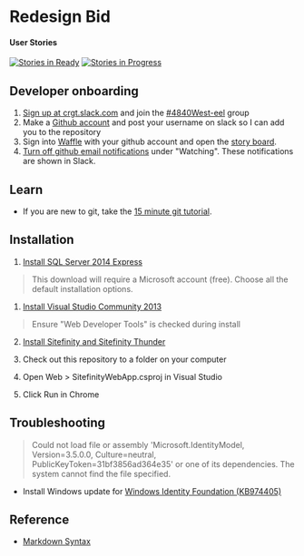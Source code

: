 # Redesign Bid

#### User Stories

[![Stories in Ready](https://badge.waffle.io/CRGTMobile/electric-eel.png?label=ready&title=Ready)](http://waffle.io/CRGTMobile/electric-eel)
[![Stories in Progress](https://badge.waffle.io/CRGTMobile/electric-eel.svg?label=in%20progress&title=In%20Progress)](http://waffle.io/CRGTMobile/electric-eel)

## Developer onboarding
1. [Sign up at crgt.slack.com](http://crgt.slack.com/signup) and join the [#4840West-eel](https://crgt.slack.com/messages/4840west-eel) group
1. Make a [Github account](https://github.com/join)  and post your username on slack so I can add you to the repository
1. Sign into [Waffle](https://waffle.io) with your github account and open the [story board](http://waffle.io/CRGTMobile/electric-eel).
1. [Turn off github email notifications](https://github.com/settings/notifications) under "Watching". These notifications are shown in Slack.

## Learn

* If you are new to git, take the [15 minute git tutorial](https://try.github.io).

## Installation

1. [Install SQL Server 2014 Express](http://www.microsoft.com/en-us/server-cloud/products/sql-server-editions/sql-server-express.aspx)
> This download will require a Microsoft account (free). Choose all the default installation options.

1. [Install Visual Studio Community 2013](http://go.microsoft.com/fwlink/?LinkId=517284)
> Ensure "Web Developer Tools" is checked during install

2. [Install Sitefinity and Sitefinity Thunder](http://www.sitefinity.com/try-now/download)

1. Check out this repository to a folder on your computer

1. Open Web > SitefinityWebApp.csproj in Visual Studio

1. Click Run in Chrome

## Troubleshooting

> Could not load file or assembly 'Microsoft.IdentityModel, Version=3.5.0.0, Culture=neutral, PublicKeyToken=31bf3856ad364e35' or one of its dependencies. The system cannot find the file specified.

* Install Windows update for [Windows Identity Foundation (KB974405)](http://www.microsoft.com/en-us/download/details.aspx?id=17331)

## Reference

* [Markdown Syntax](https://daringfireball.net/projects/markdown/syntax)
